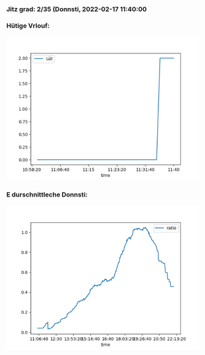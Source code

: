 ### Jitz grad: 2/35 (Donnsti, 2022-02-17 11:40:00

### Hütige Vrlouf:
![Graph](Today.png)

### E durschnittleche Donnsti:
![Graph](Donnsti.png)